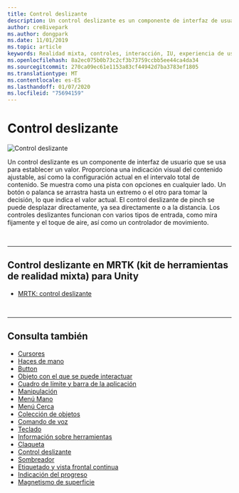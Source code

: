 ```yaml
---
title: Control deslizante
description: Un control deslizante es un componente de interfaz de usuario que le permite establecer un valor moviendo un botón o una palanca en una pista.
author: cre8ivepark
ms.author: dongpark
ms.date: 11/01/2019
ms.topic: article
keywords: Realidad mixta, controles, interacción, IU, experiencia de usuario
ms.openlocfilehash: 8a2ec075b0b73c2cf3b73759ccbb5ee44ca4da34
ms.sourcegitcommit: 270ca09ec61e1153a83cf44942d7ba3783ef1805
ms.translationtype: MT
ms.contentlocale: es-ES
ms.lasthandoff: 01/07/2020
ms.locfileid: "75694159"
---
```

# <a name="slider"></a>Control deslizante

![Control deslizante](images/UX/UX_Hero_Slider.jpg)

Un control deslizante es un componente de interfaz de usuario que se usa para establecer un valor. Proporciona una indicación visual del contenido ajustable, así como la configuración actual en el intervalo total de contenido. Se muestra como una pista con opciones en cualquier lado. Un botón o palanca se arrastra hasta un extremo o el otro para tomar la decisión, lo que indica el valor actual. El control deslizante de pinch se puede desplazar directamente, ya sea directamente o a la distancia. Los controles deslizantes funcionan con varios tipos de entrada, como mira fijamente y el toque de aire, así como un controlador de movimiento.

<br>

---

## <a name="slider-in-mrtk-mixed-reality-toolkit-for-unity"></a>Control deslizante en MRTK (kit de herramientas de realidad mixta) para Unity

* [MRTK: control deslizante](https://microsoft.github.io/MixedRealityToolkit-Unity/Documentation/README_Sliders.html)

<br>

---

## <a name="see-also"></a>Consulta también

* [Cursores](cursors.md)
* [Haces de mano](point-and-commit.md)
* [Button](button.md)
* [Objeto con el que se puede interactuar](interactable-object.md)
* [Cuadro de límite y barra de la aplicación](app-bar-and-bounding-box.md)
* [Manipulación](direct-manipulation.md)
* [Menú Mano](hand-menu.md)
* [Menú Cerca](near-menu.md)
* [Colección de objetos](object-collection.md)
* [Comando de voz](voice-input.md)
* [Teclado](keyboard.md)
* [Información sobre herramientas](tooltip.md)
* [Claqueta](slate.md)
* [Control deslizante](slider.md)
* [Sombreador](shader.md)
* [Etiquetado y vista frontal continua](billboarding-and-tag-along.md)
* [Indicación del progreso](progress.md)
* [Magnetismo de superficie](surface-magnetism.md)
